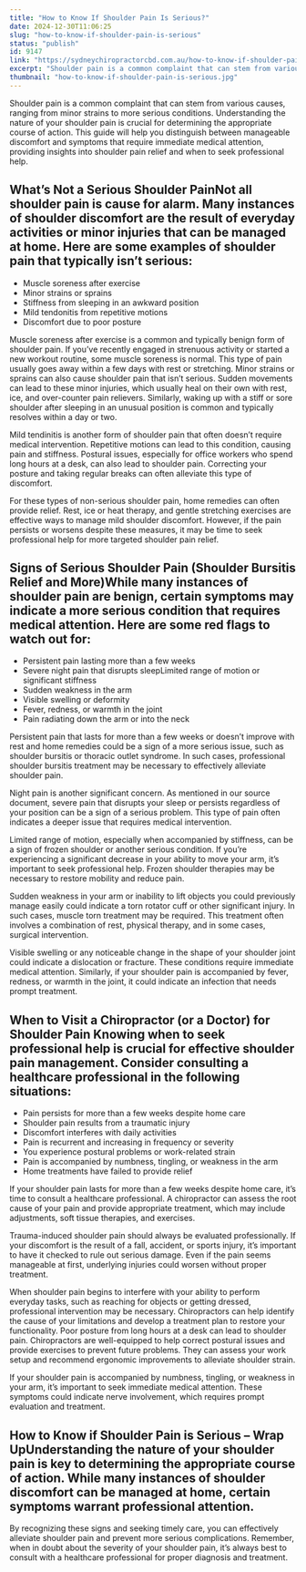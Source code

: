 ```yaml
---
title: "How to Know If Shoulder Pain Is Serious?"
date: 2024-12-30T11:06:25
slug: "how-to-know-if-shoulder-pain-is-serious"
status: "publish"
id: 9147
link: "https://sydneychiropractorcbd.com.au/how-to-know-if-shoulder-pain-is-serious/"
excerpt: "Shoulder pain is a common complaint that can stem from various causes, ranging from minor strains to more serious conditions. Understanding the nature of your shoulder pain is crucial for determining the appropriate course of action. This guide will help you distinguish between manageable discomfort and symptoms that require immediate medical attention, providing insights into […]"
thumbnail: "how-to-know-if-shoulder-pain-is-serious.jpg"
---
```


Shoulder pain is a common complaint that can stem from various causes, ranging from minor strains to more serious conditions. Understanding the nature of your shoulder pain is crucial for determining the appropriate course of action. This guide will help you distinguish between manageable discomfort and symptoms that require immediate medical attention, providing insights into shoulder pain relief and when to seek professional help.

## What’s Not a Serious Shoulder PainNot all shoulder pain is cause for alarm. Many instances of shoulder discomfort are the result of everyday activities or minor injuries that can be managed at home. Here are some examples of shoulder pain that typically isn’t serious:

- Muscle soreness after exercise
- Minor strains or sprains
- Stiffness from sleeping in an awkward position
- Mild tendonitis from repetitive motions
- Discomfort due to poor posture

Muscle soreness after exercise is a common and typically benign form of shoulder pain. If you’ve recently engaged in strenuous activity or started a new workout routine, some muscle soreness is normal. This type of pain usually goes away within a few days with rest or stretching. Minor strains or sprains can also cause shoulder pain that isn’t serious. Sudden movements can lead to these minor injuries, which usually heal on their own with rest, ice, and over-counter pain relievers. Similarly, waking up with a stiff or sore shoulder after sleeping in an unusual position is common and typically resolves within a day or two.

Mild tendinitis is another form of shoulder pain that often doesn’t require medical intervention. Repetitive motions can lead to this condition, causing pain and stiffness. Postural issues, especially for office workers who spend long hours at a desk, can also lead to shoulder pain. Correcting your posture and taking regular breaks can often alleviate this type of discomfort.

For these types of non-serious shoulder pain, home remedies can often provide relief. Rest, ice or heat therapy, and gentle stretching exercises are effective ways to manage mild shoulder discomfort. However, if the pain persists or worsens despite these measures, it may be time to seek professional help for more targeted shoulder pain relief.

 ## Signs of Serious Shoulder Pain (Shoulder Bursitis Relief and More)While many instances of shoulder pain are benign, certain symptoms may indicate a more serious condition that requires medical attention. Here are some red flags to watch out for:

- Persistent pain lasting more than a few weeks
- Severe night pain that disrupts sleepLimited range of motion or significant stiffness
- Sudden weakness in the arm
- Visible swelling or deformity
- Fever, redness, or warmth in the joint
- Pain radiating down the arm or into the neck

Persistent pain that lasts for more than a few weeks or doesn’t improve with rest and home remedies could be a sign of a more serious issue, such as shoulder bursitis or thoracic outlet syndrome. In such cases, professional shoulder bursitis treatment may be necessary to effectively alleviate shoulder pain.

Night pain is another significant concern. As mentioned in our source document, severe pain that disrupts your sleep or persists regardless of your position can be a sign of a serious problem. This type of pain often indicates a deeper issue that requires medical intervention.

Limited range of motion, especially when accompanied by stiffness, can be a sign of frozen shoulder or another serious condition. If you’re experiencing a significant decrease in your ability to move your arm, it’s important to seek professional help. Frozen shoulder therapies may be necessary to restore mobility and reduce pain.

Sudden weakness in your arm or inability to lift objects you could previously manage easily could indicate a torn rotator cuff or other significant injury. In such cases, muscle torn treatment may be required. This treatment often involves a combination of rest, physical therapy, and in some cases, surgical intervention.

Visible swelling or any noticeable change in the shape of your shoulder joint could indicate a dislocation or fracture. These conditions require immediate medical attention. Similarly, if your shoulder pain is accompanied by fever, redness, or warmth in the joint, it could indicate an infection that needs prompt treatment.

## When to Visit a Chiropractor (or a Doctor) for Shoulder Pain Knowing when to seek professional help is crucial for effective shoulder pain management. Consider consulting a healthcare professional in the following situations:

- Pain persists for more than a few weeks despite home care
- Shoulder pain results from a traumatic injury
- Discomfort interferes with daily activities
- Pain is recurrent and increasing in frequency or severity
- You experience postural problems or work-related strain
- Pain is accompanied by numbness, tingling, or weakness in the arm
- Home treatments have failed to provide relief

If your shoulder pain lasts for more than a few weeks despite home care, it’s time to consult a healthcare professional. A chiropractor can assess the root cause of your pain and provide appropriate treatment, which may include adjustments, soft tissue therapies, and exercises.

Trauma-induced shoulder pain should always be evaluated professionally. If your discomfort is the result of a fall, accident, or sports injury, it’s important to have it checked to rule out serious damage. Even if the pain seems manageable at first, underlying injuries could worsen without proper treatment.

When shoulder pain begins to interfere with your ability to perform everyday tasks, such as reaching for objects or getting dressed, professional intervention may be necessary. Chiropractors can help identify the cause of your limitations and develop a treatment plan to restore your functionality. Poor posture from long hours at a desk can lead to shoulder pain. Chiropractors are well-equipped to help correct postural issues and provide exercises to prevent future problems. They can assess your work setup and recommend ergonomic improvements to alleviate shoulder strain.

If your shoulder pain is accompanied by numbness, tingling, or weakness in your arm, it’s important to seek immediate medical attention. These symptoms could indicate nerve involvement, which requires prompt evaluation and treatment.

## How to Know if Shoulder Pain is Serious – Wrap UpUnderstanding the nature of your shoulder pain is key to determining the appropriate course of action. While many instances of shoulder discomfort can be managed at home, certain symptoms warrant professional attention.

By recognizing these signs and seeking timely care, you can effectively alleviate shoulder pain and prevent more serious complications. Remember, when in doubt about the severity of your shoulder pain, it’s always best to consult with a healthcare professional for proper diagnosis and treatment.
